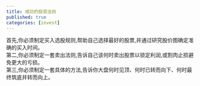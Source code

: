 ```yaml
---
title: 成功的投资法则
published: true
categories: [invest]
---
```


首先,你必须制定买入选股规则,帮助自己选择最好的股票,并通过研究股价图确定准确的买入时间。  
第二,你必须制定一套卖出法则,告诉自己该何时卖出股票以锁定利润,或割肉止损避免更大的亏损。  
第三,你必须制定一套具体的方法,告诉你大盘何时见顶、何时已转而向下、何时最终筑底并转而向上。
